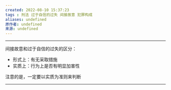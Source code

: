 ```yaml
---
created: 2022-08-10 15:37:23
tags : 刑法 过于自信的过失 间接故意 犯罪构成
aliases: undefined
原作者: undefined
来源: undefined
---
```

---
间接故意和过于自信的过失的区分：

* 形式上：有无采取措施
* 实质上：行为上是否有明显加害性

注意的是，一定要以实质为准则来判断

---


